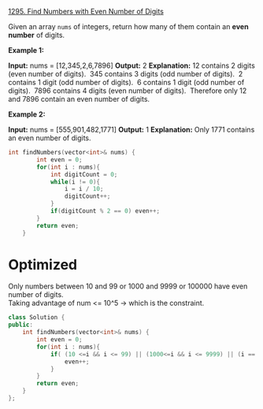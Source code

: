 [1295. Find Numbers with Even Number of Digits](https://leetcode.com/problems/find-numbers-with-even-number-of-digits/)

Given an array `nums` of integers, return how many of them contain an **even number** of digits.

**Example 1:**

**Input:** nums = [12,345,2,6,7896]
**Output:** 2
**Explanation:** 
12 contains 2 digits (even number of digits). 
345 contains 3 digits (odd number of digits). 
2 contains 1 digit (odd number of digits). 
6 contains 1 digit (odd number of digits). 
7896 contains 4 digits (even number of digits). 
Therefore only 12 and 7896 contain an even number of digits.

**Example 2:**

**Input:** nums = [555,901,482,1771]
**Output:** 1 
**Explanation:** 
Only 1771 contains an even number of digits.

```cpp
int findNumbers(vector<int>& nums) {
        int even = 0;
        for(int i : nums){
            int digitCount = 0;
            while(i != 0){
                i = i / 10;
                digitCount++;
            }
            if(digitCount % 2 == 0) even++;
        }
        return even;
    }
```


# Optimized 
Only numbers between 10 and 99 or 1000 and 9999 or 100000 have even number of digits.  
Taking advantage of num <= 10^5 -> which is the constraint.
```cpp
class Solution {
public:
    int findNumbers(vector<int>& nums) {
        int even = 0;
        for(int i : nums){
            if( (10 <=i && i <= 99) || (1000<=i && i <= 9999) || (i == 100000)){
                even++;
            }
        }
        return even;
    }
};
```